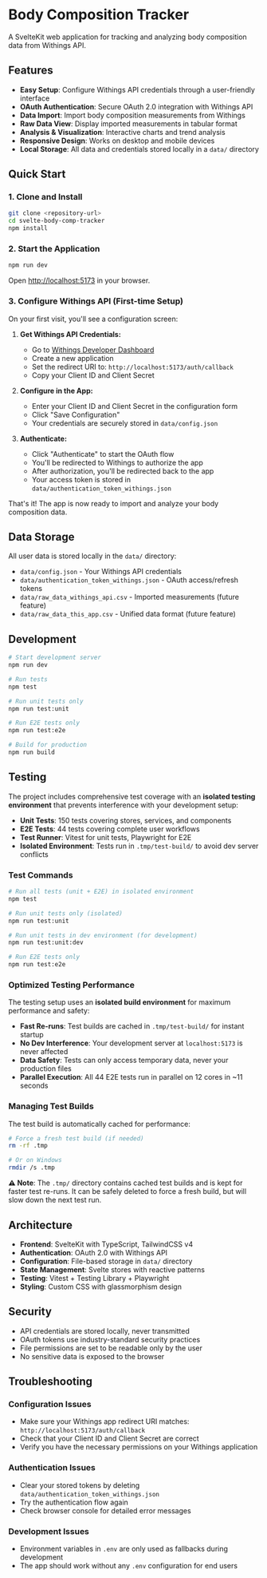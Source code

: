 # Body Composition Tracker

A SvelteKit web application for tracking and analyzing body composition data from Withings API.

## Features

- **Easy Setup**: Configure Withings API credentials through a user-friendly interface
- **OAuth Authentication**: Secure OAuth 2.0 integration with Withings API
- **Data Import**: Import body composition measurements from Withings
- **Raw Data View**: Display imported measurements in tabular format
- **Analysis & Visualization**: Interactive charts and trend analysis
- **Responsive Design**: Works on desktop and mobile devices
- **Local Storage**: All data and credentials stored locally in a `data/` directory

## Quick Start

### 1. Clone and Install

```bash
git clone <repository-url>
cd svelte-body-comp-tracker
npm install
```

### 2. Start the Application

```bash
npm run dev
```

Open [http://localhost:5173](http://localhost:5173) in your browser.

### 3. Configure Withings API (First-time Setup)

On your first visit, you'll see a configuration screen:

1. **Get Withings API Credentials:**

   - Go to [Withings Developer Dashboard](https://developer.withings.com/dashboard/)
   - Create a new application
   - Set the redirect URI to: `http://localhost:5173/auth/callback`
   - Copy your Client ID and Client Secret

2. **Configure in the App:**

   - Enter your Client ID and Client Secret in the configuration form
   - Click "Save Configuration"
   - Your credentials are securely stored in `data/config.json`

3. **Authenticate:**
   - Click "Authenticate" to start the OAuth flow
   - You'll be redirected to Withings to authorize the app
   - After authorization, you'll be redirected back to the app
   - Your access token is stored in `data/authentication_token_withings.json`

That's it! The app is now ready to import and analyze your body composition data.

## Data Storage

All user data is stored locally in the `data/` directory:

- `data/config.json` - Your Withings API credentials
- `data/authentication_token_withings.json` - OAuth access/refresh tokens
- `data/raw_data_withings_api.csv` - Imported measurements (future feature)
- `data/raw_data_this_app.csv` - Unified data format (future feature)

## Development

```bash
# Start development server
npm run dev

# Run tests
npm test

# Run unit tests only
npm run test:unit

# Run E2E tests only
npm run test:e2e

# Build for production
npm run build
```

## Testing

The project includes comprehensive test coverage with an **isolated testing environment** that prevents interference with your development setup:

- **Unit Tests**: 150 tests covering stores, services, and components
- **E2E Tests**: 44 tests covering complete user workflows
- **Test Runner**: Vitest for unit tests, Playwright for E2E
- **Isolated Environment**: Tests run in `.tmp/test-build/` to avoid dev server conflicts

### Test Commands

```bash
# Run all tests (unit + E2E) in isolated environment
npm test

# Run unit tests only (isolated)
npm run test:unit

# Run unit tests in dev environment (for development)
npm run test:unit:dev

# Run E2E tests only
npm run test:e2e
```

### Optimized Testing Performance

The testing setup uses an **isolated build environment** for maximum performance and safety:

- **Fast Re-runs**: Test builds are cached in `.tmp/test-build/` for instant startup
- **No Dev Interference**: Your development server at `localhost:5173` is never affected
- **Data Safety**: Tests can only access temporary data, never your production files
- **Parallel Execution**: All 44 E2E tests run in parallel on 12 cores in ~11 seconds

### Managing Test Builds

The test build is automatically cached for performance:

```bash
# Force a fresh test build (if needed)
rm -rf .tmp

# Or on Windows
rmdir /s .tmp
```

**⚠️ Note**: The `.tmp/` directory contains cached test builds and is kept for faster test re-runs. It can be safely deleted to force a fresh build, but will slow down the next test run.

## Architecture

- **Frontend**: SvelteKit with TypeScript, TailwindCSS v4
- **Authentication**: OAuth 2.0 with Withings API
- **Configuration**: File-based storage in `data/` directory
- **State Management**: Svelte stores with reactive patterns
- **Testing**: Vitest + Testing Library + Playwright
- **Styling**: Custom CSS with glassmorphism design

## Security

- API credentials are stored locally, never transmitted
- OAuth tokens use industry-standard security practices
- File permissions are set to be readable only by the user
- No sensitive data is exposed to the browser

## Troubleshooting

### Configuration Issues

- Make sure your Withings app redirect URI matches: `http://localhost:5173/auth/callback`
- Check that your Client ID and Client Secret are correct
- Verify you have the necessary permissions on your Withings application

### Authentication Issues

- Clear your stored tokens by deleting `data/authentication_token_withings.json`
- Try the authentication flow again
- Check browser console for detailed error messages

### Development Issues

- Environment variables in `.env` are only used as fallbacks during development
- The app should work without any `.env` configuration for end users
